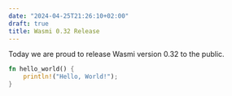 ```yaml
---
date: "2024-04-25T21:26:10+02:00"
draft: true
title: Wasmi 0.32 Release
---
```


Today we are proud to release Wasmi version 0.32 to the public.

```rust
fn hello_world() {
    println!("Hello, World!");
}
```
